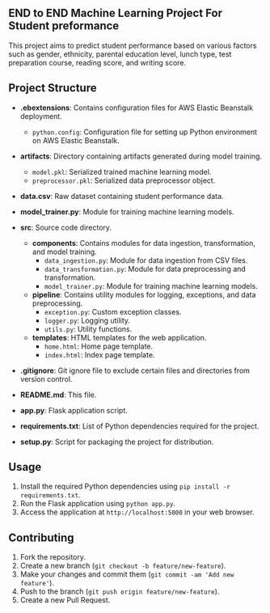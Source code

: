 ## END to END Machine Learning Project For Student preformance 
This project aims to predict student performance based on various factors such as gender, ethnicity, parental education level, lunch type, test preparation course, reading score, and writing score.

## Project Structure

- **.ebextensions**: Contains configuration files for AWS Elastic Beanstalk deployment.
  - `python.config`: Configuration file for setting up Python environment on AWS Elastic Beanstalk.

- **artifacts**: Directory containing artifacts generated during model training.
  - `model.pkl`: Serialized trained machine learning model.
  - `preprocessor.pkl`: Serialized data preprocessor object.

- **data.csv**: Raw dataset containing student performance data.
- **model_trainer.py**: Module for training machine learning models.
- **src**: Source code directory.
  - **components**: Contains modules for data ingestion, transformation, and model training.
    - `data_ingestion.py`: Module for data ingestion from CSV files.
    - `data_transformation.py`: Module for data preprocessing and transformation.
    - `model_trainer.py`: Module for training machine learning models.
  - **pipeline**: Contains utility modules for logging, exceptions, and data preprocessing.
    - `exception.py`: Custom exception classes.
    - `logger.py`: Logging utility.
    - `utils.py`: Utility functions.
  - **templates**: HTML templates for the web application.
    - `home.html`: Home page template.
    - `index.html`: Index page template.
- **.gitignore**: Git ignore file to exclude certain files and directories from version control.
- **README.md**: This file.
- **app.py**: Flask application script.
- **requirements.txt**: List of Python dependencies required for the project.
- **setup.py**: Script for packaging the project for distribution.

## Usage

1. Install the required Python dependencies using `pip install -r requirements.txt`.
2. Run the Flask application using `python app.py`.
3. Access the application at `http://localhost:5000` in your web browser.

## Contributing

1. Fork the repository.
2. Create a new branch (`git checkout -b feature/new-feature`).
3. Make your changes and commit them (`git commit -am 'Add new feature'`).
4. Push to the branch (`git push origin feature/new-feature`).
5. Create a new Pull Request.
